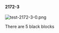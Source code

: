 #### 2172-3
![test-2172-3-0.png](https://github.com/lil-lab/nlvr/raw/master/nlvr/test/images/5/test-2172-3-0.png "test-2172-3-0.png")

There are 5 black blocks